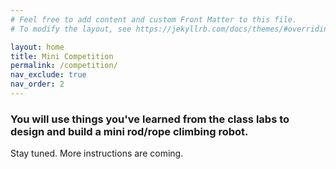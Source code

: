 ```yaml
---
# Feel free to add content and custom Front Matter to this file.
# To modify the layout, see https://jekyllrb.com/docs/themes/#overriding-theme-defaults

layout: home
title: Mini Competition
permalink: /competition/
nav_exclude: true
nav_order: 2
---
```


### You will use things you've learned from the class labs to design and build a mini rod/rope climbing robot.

Stay tuned. More instructions are coming.

